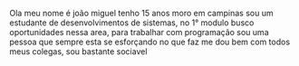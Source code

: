 Ola meu nome é joão miguel
tenho 15 anos
moro em campinas 
sou um estudante de desenvolvimentos de sistemas, no 1° modulo
busco oportunidades nessa area, para trabalhar com programação
sou uma pessoa que sempre esta se esforçando no que faz
me dou bem com todos meus colegas, sou bastante sociavel
